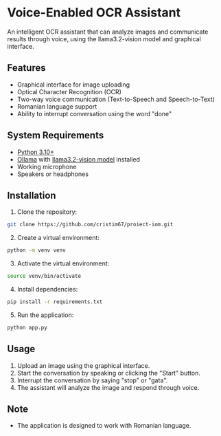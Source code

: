 # Voice-Enabled OCR Assistant

An intelligent OCR assistant that can analyze images and communicate results through voice, using the llama3.2-vision model and graphical interface.

## Features

- Graphical interface for image uploading
- Optical Character Recognition (OCR)
- Two-way voice communication (Text-to-Speech and Speech-to-Text)
- Romanian language support
- Ability to interrupt conversation using the word "done"

## System Requirements

- [Python 3.10+](https://www.python.org/downloads/)
- [Ollama](https://ollama.ai/) with [llama3.2-vision model](https://ollama.ai/models/llama3.2-vision) installed
- Working microphone
- Speakers or headphones

## Installation

1. Clone the repository:
```bash
git clone https://github.com/cristim67/proiect-iom.git
```
2. Create a virtual environment:
```bash 
python -m venv venv
```
3. Activate the virtual environment:
```bash
source venv/bin/activate
```
4. Install dependencies:
```bash
pip install -r requirements.txt
```
5. Run the application:
```bash
python app.py
```

## Usage

1. Upload an image using the graphical interface.
2. Start the conversation by speaking or clicking the "Start" button.
3. Interrupt the conversation by saying "stop" or "gata".
4. The assistant will analyze the image and respond through voice.

## Note

- The application is designed to work with Romanian language.